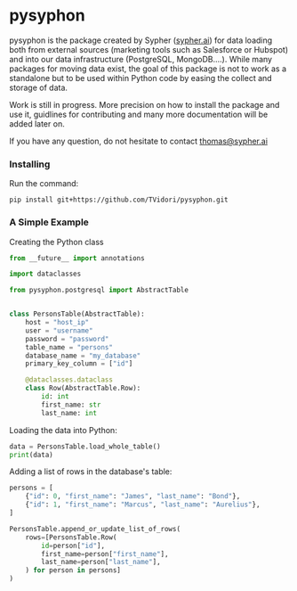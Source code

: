 # pysyphon



pysyphon is the package created by Sypher ([sypher.ai]()) for data loading both from external sources (marketing tools such as Salesforce or Hubspot) and into our data infrastructure (PostgreSQL, MongoDB....). While many packages for moving data exist, the goal of this package is not to work as a standalone but to be used within Python code by easing the collect and storage of data.



Work is still in progress. More precision on how to install the package and use it, guidlines for contributing and many more documentation will be added later on. 

If you have any question, do not hesitate to contact thomas@sypher.ai 



### Installing 

Run the command:

`pip install git+https://github.com/TVidori/pysyphon.git`



### A Simple Example

Creating the Python class

````python
from __future__ import annotations

import dataclasses

from pysyphon.postgresql import AbstractTable


class PersonsTable(AbstractTable):
    host = "host_ip"
    user = "username"
    password = "password"
    table_name = "persons"
    database_name = "my_database"
    primary_key_column = ["id"]

    @dataclasses.dataclass
    class Row(AbstractTable.Row):
        id: int
        first_name: str
        last_name: int

````

Loading the data into Python:

````python
data = PersonsTable.load_whole_table()
print(data)
````

Adding a list of rows in the database's table:

```python
persons = [
    {"id": 0, "first_name": "James", "last_name": "Bond"},
    {"id": 1, "first_name": "Marcus", "last_name": "Aurelius"},
]

PersonsTable.append_or_update_list_of_rows(
    rows=[PersonsTable.Row(
        id=person["id"],
        first_name=person["first_name"],
        last_name=person["last_name"],
    ) for person in persons]
)
```





